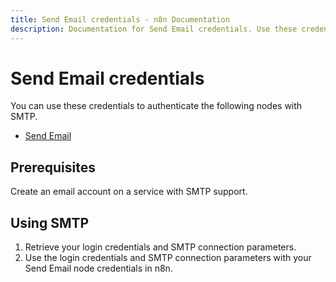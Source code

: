 ```yaml
---
title: Send Email credentials - n8n Documentation
description: Documentation for Send Email credentials. Use these credentials to authenticate Send Email in n8n, a workflow automation platform.
---
```


# Send Email credentials

You can use these credentials to authenticate the following nodes with SMTP.

- [Send Email](/integrations/builtin/core-nodes/n8n-nodes-base.sendemail/)

## Prerequisites

Create an email account on a service with SMTP support. 

## Using SMTP

1. Retrieve your login credentials and SMTP connection parameters.
2. Use the login credentials and SMTP connection parameters with your Send Email node credentials in n8n.

